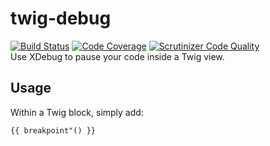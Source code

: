 # twig-debug
[![Build Status](https://travis-ci.org/delboy1978uk/twig-debug.png?branch=master)](https://travis-ci.org/delboy1978uk/twig-debug) [![Code Coverage](https://scrutinizer-ci.com/g/delboy1978uk/twig-debug/badges/coverage.png?b=master)](https://scrutinizer-ci.com/g/delboy1978uk/twig-debug/?branch=master) [![Scrutinizer Code Quality](https://scrutinizer-ci.com/g/delboy1978uk/twig-debug/badges/quality-score.png?b=master)](https://scrutinizer-ci.com/g/delboy1978uk/twig-debug/?branch=master) <br />
Use XDebug to pause your code inside a Twig view.
## Usage
Within a Twig block, simply add:
```
{{ breakpoint"() }}
```
